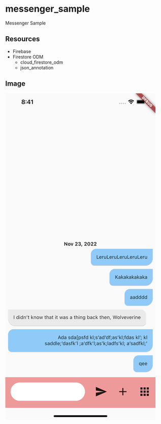 # messenger_sample

Messenger Sample

## Resources

- Firebase
- Firestore ODM
    - cloud_firestore_odm
    - json_annotation

## Image

![Sample](assets/readme/images/sample.png)
